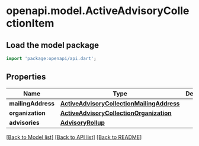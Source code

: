 # openapi.model.ActiveAdvisoryCollectionItem

## Load the model package
```dart
import 'package:openapi/api.dart';
```

## Properties
Name | Type | Description | Notes
------------ | ------------- | ------------- | -------------
**mailingAddress** | [**ActiveAdvisoryCollectionMailingAddress**](ActiveAdvisoryCollectionMailingAddress.md) |  | [optional] 
**organization** | [**ActiveAdvisoryCollectionOrganization**](ActiveAdvisoryCollectionOrganization.md) |  | 
**advisories** | [**AdvisoryRollup**](AdvisoryRollup.md) |  | [optional] 

[[Back to Model list]](../README.md#documentation-for-models) [[Back to API list]](../README.md#documentation-for-api-endpoints) [[Back to README]](../README.md)


